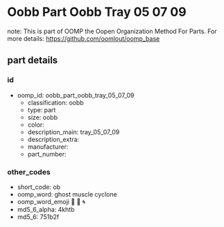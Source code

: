 # Oobb Part Oobb Tray 05 07 09  

note: This is part of OOMP the Oopen Organization Method For Parts. For more details: https://github.com/oomlout/oomp_base

##  part details





### id
* oomp_id: oobb_part_oobb_tray_05_07_09
  * classification: oobb
  * type: part
  * size: oobb
  * color: 
  * description_main: tray_05_07_09
  * description_extra: 
  * manufacturer: 
  * part_number: 

### other_codes
* short_code: ob
* oomp_word: ghost muscle cyclone
* oomp_word_emoji :ghost: :muscle: :cyclone:
* md5_6_alpha: 4khtb
* md5_6: 751b2f